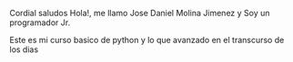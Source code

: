 Cordial saludos
Hola!, me llamo Jose Daniel Molina Jimenez y Soy un programador Jr.

Este es mi curso basico de python y lo que avanzado en el transcurso de los dias